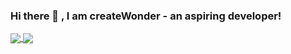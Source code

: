 ### Hi there 👋 , I am createWonder - an aspiring developer! 

<!--
**createWonder/createWonder** is a ✨ _special_ ✨ repository because its `README.md` (this file) appears on your GitHub profile.

<img align="right" alt="Coding" width="400" src="add your link 
  here">

Here are some ideas to get you started:

- 🔭 I’m currently working on VR education platform for my senior project. 
- 🌱 I’m currently learning 
- 👯 I’m looking to collaborate on ...
- 🤔 I’m looking for help with ...
- 💬 Ask me about ...
- 📫 How to reach me: ...
- 😄 Pronouns: He/Him/His 
- ⚡ Fun fact: ...

[![Oloyo's GitHub stats](https://github-readme-stats.vercel.app/api?username=createWonder)](https://github.com/createWonder/github-readme-stats)
-->

<a href="https://git.io/streak-stats">
  <img align="center" src="http://github-readme-streak-stats.herokuapp.com?user=createWonder&theme=dark" />
</a>
<a href="https://git.io/streak-stats">
  <img align="center"  src="https://github-readme-stats.vercel.app/api?username=createWonder&theme=dark&show_icons=true" />
</a>






